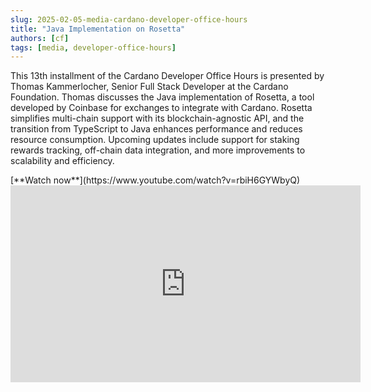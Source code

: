 ```yaml
---
slug: 2025-02-05-media-cardano-developer-office-hours
title: "Java Implementation on Rosetta"
authors: [cf]
tags: [media, developer-office-hours]
---
```


This 13th installment of the Cardano Developer Office Hours is presented by Thomas Kammerlocher, Senior Full Stack Developer at the Cardano Foundation. Thomas discusses the Java implementation of Rosetta, a tool developed by Coinbase for exchanges to integrate with Cardano. Rosetta simplifies multi-chain support with its blockchain-agnostic API, and the transition from TypeScript to Java enhances performance and reduces resource consumption. Upcoming updates include support for staking rewards tracking, off-chain data integration, and more improvements to scalability and efficiency.

<div style={{ textAlign: 'right' }}>
[**Watch now**](https://www.youtube.com/watch?v=rbiH6GYWbyQ)
</div>

<iframe width="560" height="315" src="https://www.youtube-nocookie.com/embed/rbiH6GYWbyQ?si=kCaECBmE5Rc1Zyx_" title="YouTube video player" frameborder="0" allow="accelerometer; autoplay; clipboard-write; encrypted-media; gyroscope; picture-in-picture; web-share" referrerpolicy="strict-origin-when-cross-origin" allowfullscreen></iframe>

<!-- truncate -->
